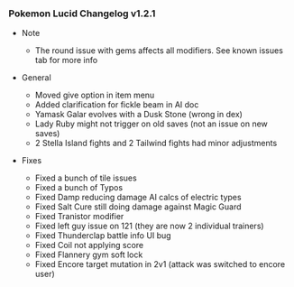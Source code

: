 ### Pokemon Lucid Changelog v1.2.1

* Note
  * The round issue with gems affects all modifiers. See known issues tab for more info
  
* General
  * Moved give option in item menu
  * Added clarification for fickle beam in AI doc
  * Yamask Galar evolves with a Dusk Stone (wrong in dex)
  * Lady Ruby might not trigger on old saves (not an issue on new saves)
  * 2 Stella Island fights and 2 Tailwind fights had minor adjustments
    
* Fixes 
  * Fixed a bunch of tile issues
  * Fixed a bunch of Typos
  * Fixed Damp reducing damage AI calcs of electric types
  * Fixed Salt Cure still doing damage against Magic Guard 
  * Fixed Tranistor modifier
  * Fixed left guy issue on 121 (they are now 2 individual trainers) 
  * Fixed Thunderclap battle info UI bug
  * Fixed Coil not applying score
  * Fixed Flannery gym soft lock
  * Fixed Encore target mutation in 2v1 (attack was switched to encore user)
 